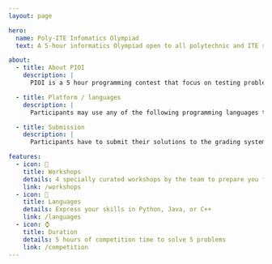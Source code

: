 ```yaml
---
layout: page

hero:
  name: Poly-ITE Infomatics Olympiad
  text: A 5-hour informatics Olympiad open to all polytechnic and ITE students.

about:
  - title: About PIOI 
    description: |
      PIOI is a 5 hour programming contest that focus on testing problem solving skills as well as data structures and algorithms knowledge. During the contest, contestants will be given problem statements which they have to solve by writing efficient code. Contestants will then submit their solutions to the grading system, which will automatically test their code with test cases and award points to them.

  - title: Platform / languages
    description: |
      Participants may use any of the following programming languages to implement solutions to contest problems: Python 3.8.10 (CPython), Java 11 LTS (OpenJDK 11) or C++11 (g++ 7.4.0). The contest will use Ubuntu 20.04 LTS as its OS platform. 

  - title: Submission
    description: |
      Participants have to submit their solutions to the grading system during the contest. No late submissions will be entertained. Submissions must be less then 500KB in size, take less then 15 seconds to compile, run for at most 45 seconds and use a maximum of 512MiB of memory.

features:
  - icon: 🏫
    title: Workshops
    details: 4 specially curated workshops by the team to prepare you for the Olympiad
    link: /workshops
  - icon: 🤖
    title: Languages
    details: Express your skills in Python, Java, or C++
    link: /languages
  - icon: ⌚
    title: Duration
    details: 5 hours of competition time to solve 5 problems
    link: /competition
---
```


<script setup>
  import Home from './components/Home.vue'
</script>

<Home/>

